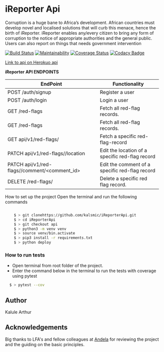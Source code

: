 # iReporter Api

Corruption is a huge bane to Africa’s development. African countries must develop novel and
localised solutions that will curb this menace, hence the birth of iReporter. iReporter enables
any/every citizen to bring any form of corruption to the notice of appropriate authorities and the general public. Users can also report on things that needs government intervention

[![Build Status](https://travis-ci.com/kalsmic/iReporterApi.svg?branch=api)](https://travis-ci.com/kalsmic/iReporterApi)
[![Maintainability](https://api.codeclimate.com/v1/badges/2b2df2ba4fc8d8138ab4/maintainability)](https://codeclimate.com/github/kalsmic/iReporterApi/maintainability)
[![Coverage Status](https://coveralls.io/repos/github/kalsmic/iReporterApi/badge.svg?branch=api)](https://coveralls.io/github/kalsmic/iReporterApi?branch=api) [![Codacy Badge](https://api.codacy.com/project/badge/Grade/dcaff2f8a36b474da2ed1c144d5630be)](https://www.codacy.com/app/kalsmic/iReporterApi?utm_source=github.com&amp;utm_medium=referral&amp;utm_content=kalsmic/iReporterApi&amp;utm_campaign=Badge_Grade)

[Link to api on Herokuo api](https://ireporterapiv1.herokuapp.com/)

**iReporter API ENDPOINTS**

| EndPoint                                                    | Functionality                                      |
| ----------------------------------------------------------- | -------------------------------------------------- |
| POST /auth/signup                                           | Register a user                                    |
| POST /auth/login                                            | Login a user                                       |
| GET /red-flags                                              | Fetch all red-flag records.                        |
| GET /red-flags                                              | Fetch all red-flag records.                        |
| GET api/v1/red-flags/<red-flag-id>                          | Fetch a specific red-flag-record                   |
| PATCH api/v1/red-flags/<red-flag-id>/location               | Edit the location of a specific red-flag record    |
| PATCH api/v1/red-flags/<red-flag-id>/comment/<comment_id>   | Edit the comment of a specific red-flag record     |
| DELETE /red-flags/<red-flag-id>                             | Delete a specific red flag record.                 |
  
How to set up the project
Open the terminal and run the following commands
```bash

    $ > git clonehttps://github.com/kalsmic/iReporterApi.git
    $ > cd iReporterApi
    $ > git checkout api
    $ > python3 -m venv venv
    $ > source venv/bin.activate
    $ > pip3 install -r requirements.txt
    $ > python deploy
   ```
### How to run tests
- Open terminal from root folder of the project.
- Enter the command below in the terminal to run the tests with coverage using pytest
```bash
  $ > pytest --cov
  ```
 ## Author
Kalule Arthur

## Acknowledgements
Big thanks to LFA's and fellow colleagues at [Andela](https://andela.com) for reviewing the project and the guiding on the basic principles.
